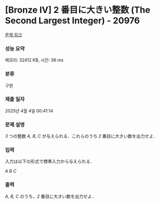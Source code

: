 # [Bronze IV] 2 番目に大きい整数 (The Second Largest Integer) - 20976 

[문제 링크](https://www.acmicpc.net/problem/20976) 

### 성능 요약

메모리: 32412 KB, 시간: 36 ms

### 분류

구현

### 제출 일자

2025년 4월 4일 00:41:14

### 문제 설명

<p><var>3</var> つの整数 <var>A, B, C</var> が与えられる．これらのうち <var>2</var> 番目に大きい数を出力せよ．</p>

### 입력 

 <p>入力は以下の形式で標準入力から与えられる．</p>

<p><var>A</var> <var>B</var> <var>C</var></p>

### 출력 

 <p><var>A, B, C</var> のうち，<var>2</var> 番目に大きい数を出力せよ．</p>

